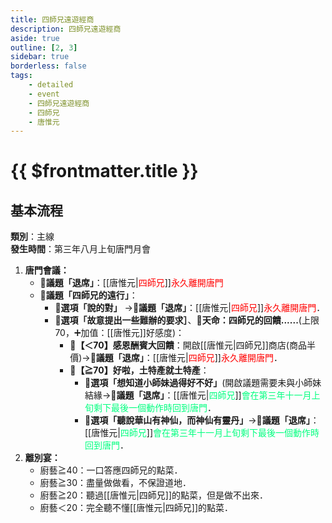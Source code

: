 ```yaml
---
title: 四師兄遠遊經商
description: 四師兄遠遊經商
aside: true
outline: [2, 3]
sidebar: true
borderless: false
tags:
    - detailed
    - event
    - 四師兄遠遊經商
    - 四師兄
    - 唐惟元
---
```


# {{ $frontmatter.title }}

## 基本流程
**類別**：主線<br>
**發生時間**：第三年八月上旬唐門月會<br>

1. **唐門會議：**
   + **📜議題「退席」**：[[唐惟元|<span style='color: red;'>四師兄</span>]]<span style='color: red;'>永久離開唐門</span>
   + **📜議題「四師兄的遠行」**：
     + **📖選項「說的對」** →**📜議題「退席」**：[[唐惟元|<span style='color: red;'>四師兄</span>]]<span style='color: red;'>永久離開唐門</span>．
     + **📖選項「故意提出一些難辦的要求］**、**🎲天命：四師兄的回饋......**(上限70，➕加值：[[唐惟元]]好感度)：
       + **🧾【＜70】感恩酬賓大回饋**：開啟[[唐惟元|四師兄]]商店(商品半價)→**📜議題「退席」**：[[唐惟元|<span style='color: red;'>四師兄</span>]]<span style='color: red;'>永久離開唐門</span>．
       + **🧾【≧70】好啦，土特產就土特產**：
         + **📖選項「想知道小師妹過得好不好」**(開啟議題需要未與<Girl0Icon>小師妹</Girl0Icon>結緣→**📜議題「退席」**：[[唐惟元|<span style='color: #00FF7F;'>四師兄</span>]]<span style='color: #00FF7F;'>會在第三年十一月上旬剩下最後一個動作時回到唐門</span>．
         + **📖選項「聽說華山有神仙，而神仙有靈丹」**→**📜議題「退席」**：[[唐惟元|<span style='color: #00FF7F;'>四師兄</span>]]<span style='color: #00FF7F;'>會在第三年十一月上旬剩下最後一個動作時回到唐門</span>．
2. **離別宴：**
   + 廚藝≧40：一口答應四師兄的點菜．
   + 廚藝≧30：盡量做做看，不保證道地．
   + 廚藝≧20：聽過[[唐惟元|四師兄]]的點菜，但是做不出來．
   + 廚藝＜20：完全聽不懂[[唐惟元|四師兄]]的點菜．
